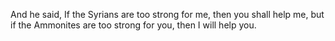 And he said, If the Syrians are too strong for me, then you shall help me, but if the Ammonites are too strong for you, then I will help you.

